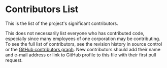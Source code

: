 # Contributors List

This is the list of the project's significant contributors.

This does not necessarily list everyone who has contributed code, especially
since many employees of one corporation may be contributing. To see the full
list of contributors, see the revision history in source control or the [GitHub
contributors
graph](https://github.com/Ed-Fi-Exchange-OSS/MappingEDU/graphs/contributors).
New contributors should add their name and e-mail address or link to GitHub
profile to this file with their first pull request.
